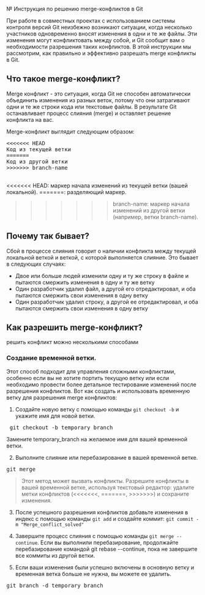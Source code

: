 № Инструкция по решению merge-конфликтов в Git

При работе в совместных проектах с использованием системы контроля версий Git неизбежно возникают ситуации, когда несколько участников одновременно вносят изменения в одни и те же файлы. Эти изменения могут конфликтовать между собой, и Git сообщит вам о необходимости разрешения таких конфликтов. В этой инструкции мы рассмотрим, как правильно и эффективно разрешать merge конфликты в Git.

## Что такое merge-конфликт?

Merge конфликт - это ситуация, когда Git не способен автоматически объединить изменения из разных веток, потому что они затрагивают одни и те же строки кода или текстовые файлы. В результате Git останавливает процесс слияния (merge) и оставляет решение конфликта на вас.

Merge-конфликт выглядит следующим образом:

<pre>
<<<<<<< HEAD
Код из текущей ветки
=======
Код из другой ветки
>>>>>>> branch-name
  </pre>
<<<<<<< HEAD: маркер начала изменений из текущей ветки (вашей локальной).
=======: разделяющий маркер.
>>>>>>> branch-name: маркер начала изменений из другой ветки (например, ветки branch-name).
 
## Почему так бывает?

Сбой в процессе слияния говорит о наличии конфликта между текущей локальной веткой и веткой, с которой выполняется слияние. Это бывает в следующих случаях:

- Двое или больше людей изменили одну и ту же строку в файле и пытаются смержить изменения в одну и ту же ветку
- Один разработчик удалил файл, а другой его отредактировал, и оба пытаются смержить свои изменения в одну ветку
- Один разработчик удалил строку, а другой ее отредактировал, и оба пытаются смержить свои изменения в одну ветку

## Как разрешить merge-конфликт?

решить конфликт можно несколькими способами
### Создание временной ветки. 
Этот способ подходит для управления сложными конфликтами, особенно если вы не хотите портить текущую ветку или если необходимо провести более детальное тестирование изменений после разрешения конфликтов. Вот как создать и использовать временную ветку для разрешения merge конфликтов:

  1. Создайте новую ветку с помощью команды `git checkout -b` и укажите имя для новой ветки.

<pre> git checkout -b temporary_branch </pre>
Замените temporary_branch на желаемое имя для вашей временной ветки.

2. Выполните слияние или перебазирование в вашей временной ветке.

<pre>
git merge <temporary_branch> </pre>

> Этот метод может вызвать конфликты. Разрешите конфликты в вашей временной ветке, используя текстовый редактор: удалите метки конфликтов (<<<<<<<, =======, >>>>>>>) и сохраните изменения.

3. После успешного разрешения конфликтов добавьте изменения в индекс с помощью команды `git add` и создайте коммит: `git commit -m "Merge_conflict_solved"`

4. Завершите процесс слияния с помощью команды `git merge --continue`. Если вы выполнили перебазирование, продолжайте перебазирование командой git rebase --continue, пока не завершите все коммиты из другой ветки.

5. Если ваши изменения были успешно включены в основную ветку и временная ветка больше не нужна, вы можете ее удалить.

<pre>
git branch -d temporary_branch </pre>



